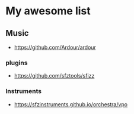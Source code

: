 # My awesome list

## Music

- <https://github.com/Ardour/ardour>

### plugins

- <https://github.com/sfztools/sfizz>

### Instruments

- <https://sfzinstruments.github.io/orchestra/vpo>